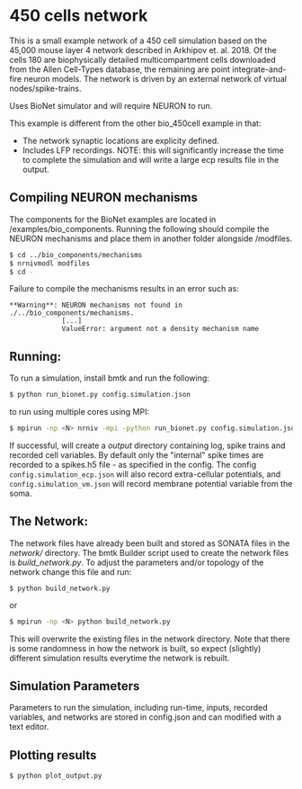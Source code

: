 # 450 cells network

This is a small example network of a 450 cell simulation based on the 45,000 mouse layer 4 network described in
Arkhipov et. al. 2018. Of the cells 180 are biophysically detailed multicompartment cells downloaded from the
Allen Cell-Types database, the remaining are point integrate-and-fire neuron models. The network is driven by
an external network of virtual nodes/spike-trains.

Uses BioNet simulator and will require NEURON to run.

This example is different from the other bio_450cell example in that:
 * The network synaptic locations are explicity defined.
 * Includes LFP recordings.  NOTE: this will significantly increase the time to complete the simulation and will
 write a large ecp results file in the output.

## Compiling NEURON mechanisms
The components for the BioNet examples are located in /examples/bio_components. Running the following should compile the NEURON mechanisms and place them in another folder alongside /modfiles.

```bash
$ cd ../bio_components/mechanisms
$ nrnivmodl modfiles 
$ cd -
```
Failure to compile the mechanisms results in an error such as:

    **Warning**: NEURON mechanisms not found in ./../bio_components/mechanisms.
    			 [...]
    			 ValueError: argument not a density mechanism name


## Running:
To run a simulation, install bmtk and run the following:
```bash
$ python run_bionet.py config.simulation.json
```

to run using multiple cores using MPI:
```bash
$ mpirun -np <N> nrniv -mpi -python run_bionet.py config.simulation.json
```

If successful, will create a *output* directory containing log, spike trains and recorded cell variables. By default
only the "internal" spike times are recorded to a spikes.h5 file - as specified in the config. The config ```config.simulation_ecp.json``` 
will also record extra-cellular potentials, and ```config.simulation_vm.json``` will record membrane potential variable
from the soma.

## The Network:
The network files have already been built and stored as SONATA files in the *network/* directory. The bmtk Builder
script used to create the network files is *build_network.py*. To adjust the parameters and/or topology of the network
change this file and run:
```
$ python build_network.py
```
or
```bash
$ mpirun -np <N> python build_network.py
```

This will overwrite the existing files in the network directory. Note that there is some randomness in how the network
is built, so expect (slightly) different simulation results everytime the network is rebuilt.

## Simulation Parameters
Parameters to run the simulation, including run-time, inputs, recorded variables, and networks are stored in config.json
and can modified with a text editor.

## Plotting results
```
$ python plot_output.py
```
